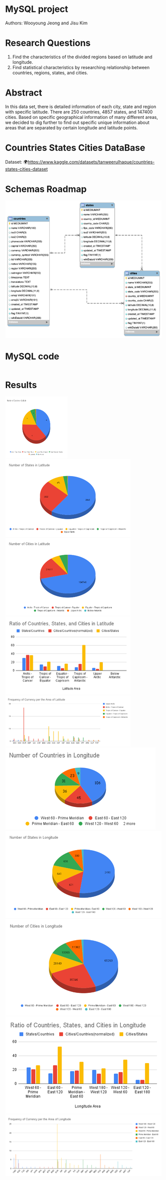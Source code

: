 # MySQL project
Authors: Wooyoung Jeong and Jisu Kim

# Research Questions
1. Find the characteristics of the divided regions based on latitude and longitude.
2. Find statistical characteristics by researching relationship between countries, regions, states, and cities.

# Abstract
In this data set, there is detailed information of each city, state and region with specific latitude. There are 250 countries, 4857 states, and 147400 cities. Based on specific geographical information of many different areas, we decided to dig further to find out specific unique information about areas that are separated by certain longitude and latitude points.

# Countries States Cities DataBase
Dataset: 🌍https://www.kaggle.com/datasets/tanweerulhaque/countries-states-cities-dataset

# Schemas Roadmap
![MySQL_project1_schemas_diagram](MySQL_project1_schemas_diagram.png)


# MySQL code
```SQL

```

# Results
<img src = "graph/Number of Countries in Latitude.png" width="200" height="200">
<img src = "graph/Number of States in Latitude.png" width=80% height=80%>
<img src = "graph/Number of Cities in Latitude.png" width=80% height=80%>

<img src = "graph/Ratio of Countries, States, and Cities in Latitude.png" width=80% height=80%>

<img src = "graph/Frequency of Currency per the Area of Latitude.png" width=80% height=80%>




<img src = "graph/Number of Countries in Longitude.png">
<img src = "graph/Number of States in Longitude.png">
<img src = "graph/Number of Cities in Longitude.png">

<img src = "graph/Ratio of Countries, States, and Cities in Longitude.png">

<img src = "graph/Frequency of Currency per the Area of Longitude.png">


